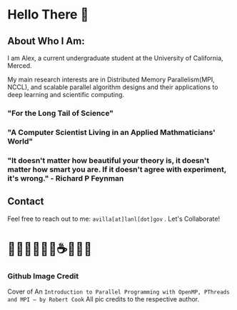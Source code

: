 # Hello There 👋

## About Who I Am:

I am Alex, a current undergraduate student at the University of California, Merced. 

My main research interests are in Distributed Memory Parallelism(MPI, NCCL), and scalable parallel algorithm designs and their applications to deep learning and scientific computing.


### "For the Long Tail of Science"

### "A Computer Scientist Living in an Applied Mathmaticians' World" 

### "It doesn't matter how beautiful your theory is, it doesn't matter how smart you are. If it doesn't agree with experiment, it's wrong."  - Richard P Feynman

## Contact
Feel free to reach out to me: `avilla[at]lanl[dot]gov` . Let's Collaborate!
# 🧑🏻‍💻🧑🏻‍🔬☕️🍋📝🏫

### Github Image Credit 
Cover of An `Introduction to Parallel Programming with OpenMP, PThreads and MPI – by Robert Cook`
All pic credits to the respective author. 

